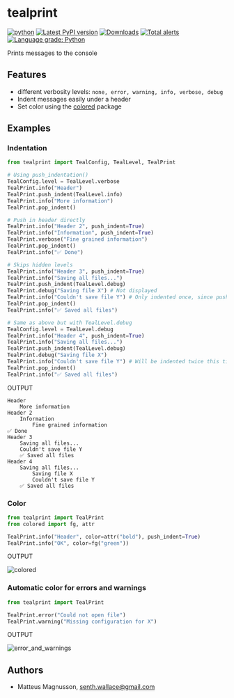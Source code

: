 # tealprint

[![python](https://img.shields.io/pypi/pyversions/tealprint.svg)](https://pypi.python.org/pypi/tealprint)
[![Latest PyPI version](https://img.shields.io/pypi/v/tealprint.svg)](https://pypi.python.org/pypi/tealprint)
[![Downloads](https://pepy.tech/badge/tealprint)](https://pepy.tech/project/tealprint?right_color=orange)
[![Total alerts](https://img.shields.io/lgtm/alerts/g/Senth/tealprint.svg?logo=lgtm&logoWidth=18)](https://lgtm.com/projects/g/Senth/tealprint/alerts/)
[![Language grade: Python](https://img.shields.io/lgtm/grade/python/g/Senth/tealprint.svg?logo=lgtm&logoWidth=18)](https://lgtm.com/projects/g/Senth/tealprint/context:python)

Prints messages to the console

## Features

- different verbosity levels: `none, error, warning, info, verbose, debug`
- Indent messages easily under a header
- Set color using the [colored](https://pypi.org/project/colored/) package

## Examples

### Indentation

```python
from tealprint import TealConfig, TealLevel, TealPrint

# Using push_indentation()
TealConfig.level = TealLevel.verbose
TealPrint.info("Header")
TealPrint.push_indent(TealLevel.info)
TealPrint.info("More information")
TealPrint.pop_indent()

# Push in header directly
TealPrint.info("Header 2", push_indent=True)
TealPrint.info("Information", push_indent=True)
TealPrint.verbose("Fine grained information")
TealPrint.pop_indent()
TealPrint.info("✅ Done")

# Skips hidden levels
TealPrint.info("Header 3", push_indent=True)
TealPrint.info("Saving all files...")
TealPrint.push_indent(TealLevel.debug)
TealPrint.debug("Saving file X") # Not displayed
TealPrint.info("Couldn't save file Y") # Only indented once, since push_indent(TealLevel.debug) was used
TealPrint.pop_indent()
TealPrint.info("✅ Saved all files")

# Same as above but with TealLevel.debug
TealConfig.level = TealLevel.debug
TealPrint.info("Header 4", push_indent=True)
TealPrint.info("Saving all files...")
TealPrint.push_indent(TealLevel.debug)
TealPrint.debug("Saving file X")
TealPrint.info("Couldn't save file Y") # Will be indented twice this time
TealPrint.pop_indent()
TealPrint.info("✅ Saved all files")
```

OUTPUT

```console
Header
    More information
Header 2
    Information
        Fine grained information
✅ Done
Header 3
    Saving all files...
    Couldn't save file Y
    ✅ Saved all files
Header 4
    Saving all files...
        Saving file X
        Couldn't save file Y
    ✅ Saved all files
```

### Color

```python
from tealprint import TealPrint
from colored import fg, attr

TealPrint.info("Header", color=attr("bold"), push_indent=True)
TealPrint.info("OK", color=fg("green"))
```

OUTPUT

![colored](examples/colored.png)

### Automatic color for errors and warnings

```python
from tealprint import TealPrint

TealPrint.error("Could not open file")
TealPrint.warning("Missing configuration for X")
```

OUTPUT

![error_and_warnings](examples/error_and_warnings.png)

## Authors

- Matteus Magnusson, senth.wallace@gmail.com
